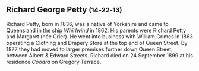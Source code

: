 ## Richard George Petty <small>(14‑22‑13)</small>

Richard Petty, born in 1836, was a native of Yorkshire and came to Queensland in the ship *Whirlwind* in 1862. His parents were Richard Petty and Margaret (née Crier). He went into business with William Grimes in 1863 operating a Clothing and Drapery Store at the top end of Queen Street. By 1877 they had moved to larger premises further down Queen Street, between Albert & Edward Streets. Richard died on 24 September 1899 at his residence *Coodra* on Gregory Terrace.

<!--
<figure markdown>
  ![Proposed sketch for the premises of Finney Isles & Co. on the corner of Adelaide Edward and Queen Streets, Brisbane, 1888](../assets/finney-and-isles-store-brisbane-proposed-1888.jpg){ width="70%"  class="full-width" }
  <figcaption markdown>[Proposed sketch for the premises of Finney Isles & Co. on the corner of Adelaide Edward and Queen Streets, Brisbane, 1888](https://onesearch.slq.qld.gov.au/permalink/61SLQ_INST/dls06p/alma99184003619702061) — State Library of Queensland.</figcaption>
</figure>
-->